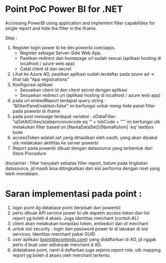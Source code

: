 # Point PoC Power BI for .NETAccessing PowerBI using application and implement filter capabilities for single report and hide the filter in the iframe.Step :
1. Register login power bi ke dev.powerbi.com/apps. 	* Register sebagai Server-Side Web App. 	* Pastikan redirect dan homepage url sudah sesuai (aplikasi hosting di localhost / azure web app)	* Catat client id dan secret2. Lihat ke Azure AD, pastikan aplikasi sudah terdaftar pada azure ad -> lihat tab "App registrations"3. Konfigurasi aplikasi	* Sesuaikan client id dan client secret dengan aplikasi	* Sesuaikan redirect uri (aplikasi hosting di localhost / azure web app)4. pada url embedReport terdapat query string : "&filterPaneEnabled=false" ini berfungsi untuk meng-hide panel filter pada powerbi di iframe5. pada post message terdapat variabel : oDataFilter: "qGetAllCities/stateprovincecode eq '" + txbCode + "'" ini berfungsi utk melakukan filter based on [NamaDataSet]/[NamaKolom] 'eq' textbox kode6. accessToken adalah jwt yang dihasilkan oleh oauth, yang akan dipakai utk melakukan aktifitas ke server powerbi7. Report pada powerbi dibuat dengan datasource yang terbentuk dari Store Proceduredisclaimer : filter hanyalah sebatas filter report, belum pada tingkatan datasource, jd masih bisa ditingkatkan dari sisi performa dengan riset yang lebih mendalam.# Saran implementasi pada point :1. login point dg database point (terpisah dari powerbi)2. perlu dibuat API service power bi utk dapetin access token dan list report yg boleh d akses. Juga identitas merchant (contoh:AL)3. client akan melakukan kompilasi token, embedurl dan id merchant4. untuk sisi security : login dan password power bi di lakukan di sisi services. Identitas merchant pakai GUID5. user aplikasi (point@ecomindo.com) yang didaftarkan di AD, jd nggak perlu d buat user sebanyak merchant d AD.6. didatabase point, nanti d daftarkan juga sejenis report role. utk mapping report yg boleh d akses oleh merchant tertentu.